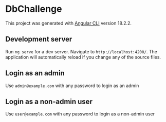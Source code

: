 # DbChallenge

This project was generated with [Angular CLI](https://github.com/angular/angular-cli) version 18.2.2.

## Development server

Run `ng serve` for a dev server. Navigate to `http://localhost:4200/`. The application will automatically reload if you change any of the source files.

## Login as an admin

Use `admin@example.com` with any password to login as an admin

## Login as a non-admin user

Use `user@example.com` with any password to login as a non-admin user

